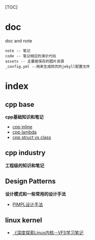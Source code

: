 [TOC]

# doc

doc and note

```shell
note -- 笔记
code -- 笔记相应的演示代码
assets -- 主要是保存的图片资源
_config.yml --用来生成网页的jekyll配置文件
```

# index

## cpp base

**cpp基础知识和笔记**

- [cpp inline](./note/cpp_base/cpp_inline.md)
- [cpp lambda](./note/cpp_base/cpp_lambda.md)
- [cpp struct vs class](./note/cpp_base/cpp_struct_vs_class.md)

## cpp industry

**工程级的知识和笔记**

## Design Patterns

**设计模式和一些常用的设计手法**

- [PIMPL设计手法](./note/design_patterns_cpp/cpp_pimp_design.md)

## linux kernel

- [《深度探索Linux内核--VFS学习笔记](./note/linux_kernel/UnderstandingTheLinuxKernel/Chapter12-VFS.md)